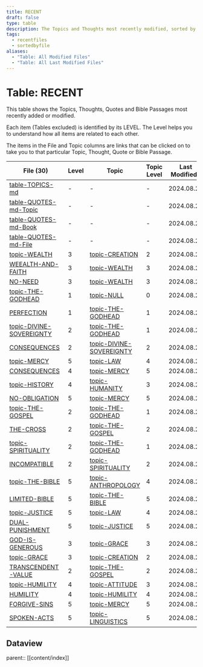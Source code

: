 ```yaml
---
title: RECENT
draft: false
type: table
description: The Topics and Thoughts most recently modified, sorted by File.
tags:
  - recentfiles
  - sortedbyfile
aliases:
  - "Table: All Modified Files"
  - "Table: All Last Modified Files"
---
```

# Table: RECENT
This table shows the Topics, Thoughts, Quotes and Bible Passages most recently added or modified.

Each item (Tables excluded) is identified by its LEVEL. The Level helps you to understand how all items are related to each other.

The items in the File and Topic columns are links that can be clicked on to take you to that particular Topic, Thought, Quote or Bible Passage.

|File (30)|Level|Topic|Topic Level|Last Modified*|Type|
|---|---|---|---|---|---|
|[table-TOPICS-md](/Tables/table-TOPICS-md.md)|-|-|-|2024.08.24|table|
|[table-QUOTES-md-Topic](/Tables/table-QUOTES-md-Topic.md)|-|-|-|2024.08.24|table|
|[table-QUOTES-md-Book](/Tables/table-QUOTES-md-Book.md)|-|-|-|2024.08.24|table|
|[table-QUOTES-md-File](/Tables/table-QUOTES-md-File.md)|-|-|-|2024.08.24|table|
|[topic-WEALTH](/TOPICS/topic-WEALTH.md)|3|[topic-CREATION](/TOPICS/topic-CREATION.md)|2|2024.08.24|TOPIC|
|[WEEALTH-AND-FAITH](/QUOTES/imm/WEEALTH-AND-FAITH.md)|3|[topic-WEALTH](/TOPICS/topic-WEALTH.md)|3|2024.08.24|QUOTE|
|[NO-NEED](/QUOTES/imm/NO-NEED.md)|3|[topic-WEALTH](/TOPICS/topic-WEALTH.md)|3|2024.08.24|QUOTE|
|[topic-THE-GODHEAD](/TOPICS/topic-THE-GODHEAD.md)|1|[topic-NULL](/TOPICS/topic-NULL.md)|0|2024.08.24|TOPIC|
|[PERFECTION](/QUOTES/imm/PERFECTION.md)|1|[topic-THE-GODHEAD](/TOPICS/topic-THE-GODHEAD.md)|1|2024.08.24|QUOTE|
|[topic-DIVINE-SOVEREIGNTY](/TOPICS/topic-DIVINE-SOVEREIGNTY.md)|2|[topic-THE-GODHEAD](/TOPICS/topic-THE-GODHEAD.md)|1|2024.08.24|TOPIC|
|[CONSEQUENCES](/QUOTES/imm/CONSEQUENCES.md)|2|[topic-DIVINE-SOVEREIGNTY](/TOPICS/topic-DIVINE-SOVEREIGNTY.md)|2|2024.08.24|QUOTE|
|[topic-MERCY](/TOPICS/topic-MERCY.md)|5|[topic-LAW](/TOPICS/topic-LAW.md)|4|2024.08.24|TOPIC|
|[CONSEQUENCES](/THOUGHTS/c/CONSEQUENCES.md)|4|[topic-MERCY](/TOPICS/topic-MERCY.md)|5|2024.08.24|THOUGHT|
|[topic-HISTORY](/TOPICS/topic-HISTORY.md)|4|[topic-HUMANITY](/TOPICS/topic-HUMANITY.md)|3|2024.08.24|TOPIC|
|[NO-OBLIGATION](/QUOTES/imm/NO-OBLIGATION.md)|5|[topic-MERCY](/TOPICS/topic-MERCY.md)|5|2024.08.24|QUOTE|
|[topic-THE-GOSPEL](/TOPICS/topic-THE-GOSPEL.md)|2|[topic-THE-GODHEAD](/TOPICS/topic-THE-GODHEAD.md)|1|2024.08.24|TOPIC|
|[THE-CROSS](/QUOTES/imm/THE-CROSS.md)|2|[topic-THE-GOSPEL](/TOPICS/topic-THE-GOSPEL.md)|2|2024.08.24|QUOTE|
|[topic-SPIRITUALITY](/TOPICS/topic-SPIRITUALITY.md)|2|[topic-THE-GODHEAD](/TOPICS/topic-THE-GODHEAD.md)|1|2024.08.24|TOPIC|
|[INCOMPATIBLE](/QUOTES/imm/INCOMPATIBLE.md)|2|[topic-SPIRITUALITY](/TOPICS/topic-SPIRITUALITY.md)|2|2024.08.24|QUOTE|
|[topic-THE-BIBLE](/TOPICS/topic-THE-BIBLE.md)|5|[topic-ANTHROPOLOGY](/TOPICS/topic-ANTHROPOLOGY.md)|4|2024.08.24|TOPIC|
|[LIMITED-BIBLE](/QUOTES/imm/LIMITED-BIBLE.md)|5|[topic-THE-BIBLE](/TOPICS/topic-THE-BIBLE.md)|5|2024.08.24|QUOTE|
|[topic-JUSTICE](/TOPICS/topic-JUSTICE.md)|5|[topic-LAW](/TOPICS/topic-LAW.md)|4|2024.08.24|TOPIC|
|[DUAL-PUNISHMENT](/QUOTES/imm/DUAL-PUNISHMENT.md)|5|[topic-JUSTICE](/TOPICS/topic-JUSTICE.md)|5|2024.08.24|QUOTE|
|[GOD-IS-GENEROUS](/QUOTES/imm/GOD-IS-GENEROUS.md)|3|[topic-GRACE](/TOPICS/topic-GRACE.md)|3|2024.08.24|QUOTE|
|[topic-GRACE](/TOPICS/topic-GRACE.md)|3|[topic-CREATION](/TOPICS/topic-CREATION.md)|2|2024.08.24|TOPIC|
|[TRANSCENDENT-VALUE](/QUOTES/imm/TRANSCENDENT-VALUE.md)|2|[topic-THE-GOSPEL](/TOPICS/topic-THE-GOSPEL.md)|2|2024.08.24|QUOTE|
|[topic-HUMILITY](/TOPICS/topic-HUMILITY.md)|4|[topic-ATTITUDE](/TOPICS/topic-ATTITUDE.md)|3|2024.08.24|TOPIC|
|[HUMILITY](/QUOTES/imm/HUMILITY.md)|4|[topic-HUMILITY](/TOPICS/topic-HUMILITY.md)|4|2024.08.24|QUOTE|
|[FORGIVE-SINS](/QUOTES/imm/FORGIVE-SINS.md)|5|[topic-MERCY](/TOPICS/topic-MERCY.md)|5|2024.08.24|QUOTE|
|[SPOKEN-ACTS](/QUOTES/imm/SPOKEN-ACTS.md)|5|[topic-LINGUISTICS](/TOPICS/topic-LINGUISTICS.md)|5|2024.08.22|QUOTE|

## Dataview
parent:: [[content/index]]